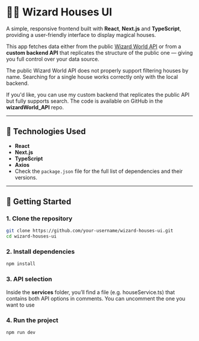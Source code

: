 # 🧙‍♂️ Wizard Houses UI

A simple, responsive frontend built with **React**, **Next.js** and **TypeScript**, providing a user-friendly interface to display magical houses.

This app fetches data either from the public [Wizard World API](https://wizard-world-api.herokuapp.com/houses) or from a **custom backend API** that replicates the structure of the public one — giving you full control over your data source.

The public Wizard World API does not properly support filtering houses by name. Searching for a single house works correctly only with the local backend.

If you'd like, you can use my custom backend that replicates the public API but fully supports search. The code is available on GitHub in the **wizardWorld_API** repo.

---

## 🔧 Technologies Used
- **React**
- **Next.js**
- **TypeScript**
- **Axios**
- Check the `package.json` file for the full list of dependencies and their versions.


---

## 🚀 Getting Started

### 1. Clone the repository

```bash
git clone https://github.com/your-username/wizard-houses-ui.git
cd wizard-houses-ui
```
### 2. Install dependencies
```bash
npm install
```
### 3. API selection
Inside the **services** folder, you’ll find a file (e.g. houseService.ts) that contains both API options in comments.
You can uncomment the one you want to use

### 4. Run the project
```bash
npm run dev
```
